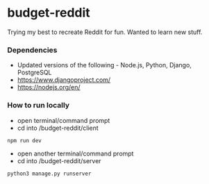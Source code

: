 # budget-reddit
Trying my best to recreate Reddit for fun. Wanted to learn new stuff.
### Dependencies
* Updated versions of the following - Node.js, Python, Django, PostgreSQL
* https://www.djangoproject.com/
* https://nodejs.org/en/
### How to run locally
* open terminal/command prompt
* cd into /budget-reddit/client
```
npm run dev
```
* open another terminal/command prompt
* cd into /budget-reddit/server
```
python3 manage.py runserver
```

